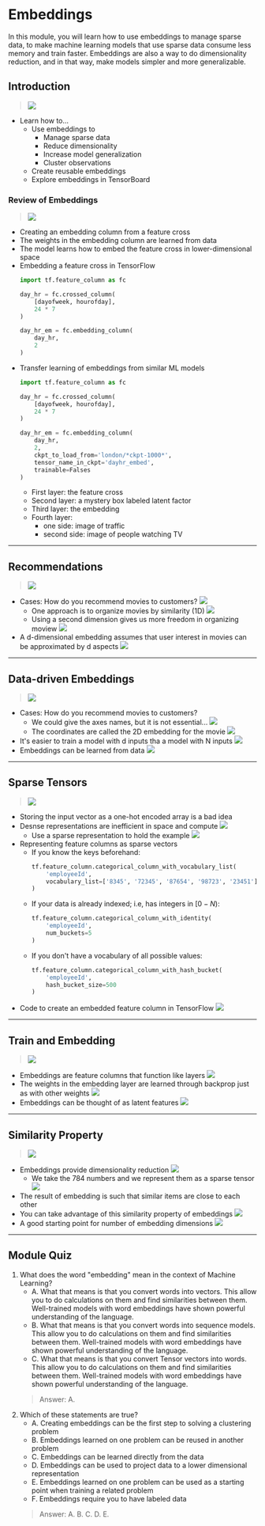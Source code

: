 # Embeddings

In this module, you will learn how to use embeddings to manage sparse data, to make machine learning models that use sparse data consume less memory and train faster. Embeddings are also a way to do dimensionality reduction, and in that way, make models simpler and more generalizable.

## Introduction

> [![](https://img.youtube.com/vi/xxOVT5RjihM/0.jpg)](https://youtu.be/xxOVT5RjihM)

* Learn how to...
    * Use embeddings to 
        * Manage sparse data
        * Reduce dimensionality
        * Increase model generalization
        * Cluster observations
    * Create reusable embeddings
    * Explore embeddings in TensorBoard

### Review of Embeddings

> [![](https://img.youtube.com/vi/v6EDGjOjW0s/0.jpg)](https://youtu.be/v6EDGjOjW0s)

* Creating an embedding column from a feature cross
* The weights in the embedding column are learned from data
* The model learns how to embed the feature cross in lower-dimensional space
* Embedding a feature cross in TensorFlow
    ```python
    import tf.feature_column as fc

    day_hr = fc.crossed_column(
        [dayofweek, hourofday],
        24 * 7
    )

    day_hr_em = fc.embedding_column(
        day_hr,
        2
    )
    ```
* Transfer learning of embeddings from similar ML models
    ```python
    import tf.feature_column as fc

    day_hr = fc.crossed_column(
        [dayofweek, hourofday],
        24 * 7
    )

    day_hr_em = fc.embedding_column(
        day_hr,
        2,
        ckpt_to_load_from='london/*ckpt-1000*',
        tensor_name_in_ckpt='dayhr_embed',
        trainable=Falses
    )
    ```
    * First layer: the feature cross
    * Second layer: a mystery box labeled latent factor
    * Third layer: the embedding
    * Fourth layer: 
        * one side: image of traffic
        * second side: image of people watching TV

---
## Recommendations

> [![](https://img.youtube.com/vi/rBXVSCLWQWw/0.jpg)](https://youtu.be/rBXVSCLWQWw)

* Cases: How do you recommend movies to customers?
    ![](../../../res/img/Coursera/ArtScienceML/ArtScienceML-6-1.png)
    * One approach is to organize movies by similarity (1D)
        ![](../../../res/img/Coursera/ArtScienceML/ArtScienceML-6-2.png)
    * Using a second dimension gives us more freedom in organizing moview
        ![](../../../res/img/Coursera/ArtScienceML/ArtScienceML-6-3.png)
* A d-dimensional embedding assumes that user interest in movies can be approximated by d aspects
    ![](../../../res/img/Coursera/ArtScienceML/ArtScienceML-6-4.png)

---
## Data-driven Embeddings

> [![](https://img.youtube.com/vi/oYWnyg7WhoY/0.jpg)](https://youtu.be/oYWnyg7WhoY)

* Cases: How do you recommend movies to customers?
    * We could give the axes names, but it is not essential...
        ![](../../../res/img/Coursera/ArtScienceML/ArtScienceML-6-5.png)
    * The coordinates are called the 2D embedding for the movie
        ![](../../../res/img/Coursera/ArtScienceML/ArtScienceML-6-6.png)
* It's easier to train a model with d inputs tha a model with N inputs
    ![](../../../res/img/Coursera/ArtScienceML/ArtScienceML-6-7.png)
* Embeddings can be learned from data
    ![](../../../res/img/Coursera/ArtScienceML/ArtScienceML-6-8.png)

---
## Sparse Tensors

> [![](https://img.youtube.com/vi/Eb_27I-dP0g/0.jpg)](https://youtu.be/Eb_27I-dP0g)

* Storing the input vector as a one-hot encoded array is a bad idea
* Desnse representations are inefficient in space and compute
    ![](../../../res/img/Coursera/ArtScienceML/ArtScienceML-6-9.png)
    * Use a sparse representation to hold the example
        ![](../../../res/img/Coursera/ArtScienceML/ArtScienceML-6-10.png)
* Representing feature columns as sparse vectors
    * If you know the keys beforehand:
        ```python
        tf.feature_column.categorical_column_with_vocabulary_list(
            'employeeId',
            vocabulary_list=['8345', '72345', '87654', '98723', '23451']
        )
        ```
    * If your data is already indexed; i.e, has integers in $[0 - N)$:
        ```python
        tf.feature_column.categorical_column_with_identity(
            'employeeId',
            num_buckets=5
        )
        ```
    * If you don't have a vocabulary of all possible values:
        ```python
        tf.feature_column.categorical_column_with_hash_bucket(
            'employeeId',
            hash_bucket_size=500
        )
        ```
* Code to create an embedded feature column in TensorFlow
    ![](../../../res/img/Coursera/ArtScienceML/ArtScienceML-6-11.png)

---
## Train and Embedding

> [![](https://img.youtube.com/vi/s-JOHzeuAzE/0.jpg)](https://youtu.be/s-JOHzeuAzE)

* Embeddings are feature columns that function like layers
    ![](../../../res/img/Coursera/ArtScienceML/ArtScienceML-6-12.png)
* The weights in the embedding layer are learned through backprop just as with other weights
    ![](../../../res/img/Coursera/ArtScienceML/ArtScienceML-6-13.png)
* Embeddings can be thought of as latent features
    ![](../../../res/img/Coursera/ArtScienceML/ArtScienceML-6-14.png)

---
## Similarity Property

> [![](https://img.youtube.com/vi/N5E46YaCLK4/0.jpg)](https://youtu.be/N5E46YaCLK4)

* Embeddings provide dimensionality reduction
    ![](../../../res/img/Coursera/ArtScienceML/ArtScienceML-6-15.png)
    * We take the 784 numbers and we represent them as a sparse tensor
        ![](../../../res/img/Coursera/ArtScienceML/ArtScienceML-6-16.png)
* The result of embedding is such that similar items are close to each other
* You can take advantage of this similarity property of embeddings
    ![](../../../res/img/Coursera/ArtScienceML/ArtScienceML-6-17.png)
* A good starting point for number of embedding dimensions
    ![](../../../res/img/Coursera/ArtScienceML/ArtScienceML-6-18.png)

---
## Module Quiz

1. What does the word "embedding" mean in the context of Machine Learning?
    * A. What that means is that you convert words into vectors. This allow you to do calculations on them and find similarities between them. Well-trained models with word embeddings have shown powerful understanding of the language.
    * B. What that means is that you convert words into sequence models. This allow you to do calculations on them and find similarities between them. Well-trained models with word embeddings have shown powerful understanding of the language.
    * C. What that means is that you convert Tensor vectors into words. This allow you to do calculations on them and find similarities between them. Well-trained models with word embeddings have shown powerful understanding of the language.
    > Answer: A.
2. Which of these statements are true?
    * A. Creating embeddings can be the first step to solving a clustering problem
    * B. Embeddings learned on one problem can be reused in another problem
    * C. Embeddings can be learned directly from the data
    * D. Embeddings can be used to project data to a lower dimensional representation
    * E. Embeddings learned on one problem can be used as a starting point when training a related problem
    * F. Embeddings require you to have labeled data
    > Answer: A. B. C. D. E.
